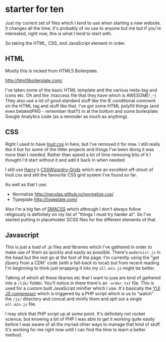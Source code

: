 # starter for ten

Just my current set of files which I tend to use when starting a new website. It changes all the time, it's probably of no use to anyone but me but if you're interested, right now, this is what I tend to start with.

So taking the HTML, CSS, and JavaScript element in order.

## HTML

Mostly this is nicked from HTML5 Boilerplate.

<http://html5boilerplate.com/>

I've taken some of the basic HTML template and the various meta-tag and icons etc. Oh and the .htaccess file that they have which is AWESOME! ;-) They also use a lot of good standard stuff like the IE conditional comment on the HTML tag and stuff like that. I've got some HTML polyfill things (and even belatedPNG - remember that?!) in at the bottom and some boilerplate Google Analytics code (as a reminder as much as anything).

## CSS

Right I used to have [Inuit.css](http://inuitcss.com/) in here, but I've removed it for now. I still really like it but for some of the littler projects and things I've been doing it was more than I needed. Rather than spend a lot of time removing bits of it I thought I'd start without it and add it back in when needed.

I still use [Harry](http://csswizardry.com/)'s [CSSWizardry-Grids](https://github.com/csswizardry/csswizardry-grids) which are an excellent off-shoot of Inuit.css and still the favourite CSS grid system I've found so far.

As well as that I use: 
- Normalize <http://necolas.github.io/normalize.css/>
- Typeplate <http://typeplate.com/>

Also I'm a big fan of [SMACSS](http://smacss.com/) which although I don't always follow religiously is definitely on my list of "things I must try harder at". So I've started putting in placeholder SCSS files for the different elements of that.

## Javascript

This is just a load of .js files and libraries which I've gathered in order to make use of them as quickly and easily as possible. There's `modernizr.js` in the head but the rest go at the foot of the page. I'm currently using the "get jQuery from a CDN" code (with a fall-back to local) but from recent reading I'm beginning to think just wrapping it into my `all.min.js` might be better.

Talking of which all these libaries etc that I want to juse are kind of gathered into a `/lib/` folder. You'll notice in there there's an `-order.txt` file. This is used for a custom built JavaScript minifier which I use. It's basically the [YUI JS compressor](http://yui.github.io/yuicompressor/) which is triggered by a PHP script which is us to "watch" the `/js/` directory and concat and minify them and spit out a single `all.min.js` file.

I may stick that PHP script up at some point. It's definitely not rocket science, but knowing a bit of PHP I was able to get it working quite easily before I was aware of all the myriad other ways to manage that kind of stuff. It's working for me right now until I can find the time to learn a better method.
